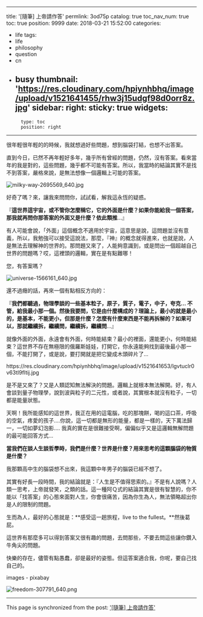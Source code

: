 
---
title: '[隨筆] 上帝請作答'
permlink: 3od75p
catalog: true
toc_nav_num: true
toc: true
position: 9999
date: 2018-03-21 15:52:00
categories:
- life
tags:
- life
- philosophy
- question
- cn
- busy
thumbnail: 'https://res.cloudinary.com/hpiynhbhq/image/upload/v1521641455/rhw3j15udgf98d0orr8z.jpg'
sidebar:
    right:
        sticky: true
widgets:
    -
        type: toc
        position: right
---


很年輕很年輕的的時候，我就想過好些問題，想到腦袋打結，也想不出答案。

直到今日，已然不再年輕好多年，幾乎所有曾經的問題，仍然，沒有答案。看來當年的我是對的，這些問題，幾乎都不可能有答案。所以，我當時的結論其實不是找不到答案，嚴格來說，是無法想像一個邏輯上可能的答案。

![milky-way-2695569_640.jpg](https://res.cloudinary.com/hpiynhbhq/image/upload/v1521641455/rhw3j15udgf98d0orr8z.jpg)

好奇了嗎？來，讓我來問問你，試試看，解我這永恆的疑惑。

『**這世界這宇宙，或不管你怎麼稱它，它的外面是什麼？如果你能給我一個答案，那我就再問你那答案的外面又是什麼？依此類推**...』

有人可能會說，「外面」這個概念不適用於宇宙，這意思是說，這問題並沒有意義，所以，我勉強可以接受這說法，那麼，『神』的概念就得進來，也就是說，人是無法去理解神的世界的。那問題又來了，人能夠意識到，或是問出一個超越自己世界的問題嗎？哎，這裡頭的邏輯，實在是有點難哪！

您，有答案嗎？

![universe-1566161_640.jpg](https://res.cloudinary.com/hpiynhbhq/image/upload/v1521641579/kudsb16hc5ng2ryiw9ok.jpg)


還不過癮的話，再來一個有點相反方向的：

『**我們都聽過，物理學談的一些基本粒子，原子，質子，電子，中子，夸克... 不管，給我最小那一個。然後我要問，它是由什麼構成的？理論上，最小的就是最小的，是基本，不能更小，但那是什麼？怎麼有什麼東西是不能再拆解的？如果可以，那就繼續拆，繼續問，繼續拆，繼續問**...』

就像外面的外面，永遠會有外面，何時能結束？最小的裡面，還能更小，何時能結束？這世界不存在無極限的俄羅斯娃娃，打開它，你永遠能夠找到最後最小那一個，不能打開了，或是說，要打開就是把它變成木頭碎片了... 

<div class=pull-left>https://res.cloudinary.com/hpiynhbhq/image/upload/v1521641653/lgvtuclr0v63tl9fltij.jpg</div>

是不是又來了？又是人類認知無法解決的問題。邏輯上就根本無法解開。好，有人會談到量子物理學，說到波與粒子的二元性，或者說，其實根本就沒有粒子，一切都是能量狀態。

天啊！我所能感知的這世界，我正在用的這電腦，吃的那塊餅，喝的這口茶，呼吸的空氣，疼愛的孩子....你說，這一切都是無形的能量，都是一樣的，天下萬法歸一，一切如夢幻泡影.... 我真的實在是很難接受啊，偏偏似乎又是這邏輯無解問題的最可能回答方式...

**當我們在談人生談哲學時，我們是什麼？世界是什麼？用來思考的這顆腦袋的物質是什麼？**

我那顆高中生的腦袋想不出來，我這顆中年男子的腦袋已經不想了。

其實有好長一段時間，我的結論就是：『人生是不值得思索的。』不是有人說嗎？人類一思考，上帝就發笑，之類的話。這一種阿Ｑ式的結論其實是很有智慧的，你不能以「找答案」的心態來面對人生，你會很痛苦，因為你生為人，無法領略超出你是人的限制的問題。

生而為人，最好的心態就是：**感受這一趟旅程，live to the fullest。**然後葛屁。

這世界有那麼多可以得到答案又很有趣的問題，去問那些，不要去問這些讓你鑽入牛角尖的問題。

快樂的存在，儘管有點愚蠢，卻是最好的姿態。但這答案適合我，你呢，要自己找自己的。

images - pixabay

![freedom-307791_640.png](https://res.cloudinary.com/hpiynhbhq/image/upload/v1521641849/exb9lb5rptiseyyymayd.png)


- - -

This page is synchronized from the post: ['[隨筆] 上帝請作答'](https://steemit.com/@deanliu/3od75p)
